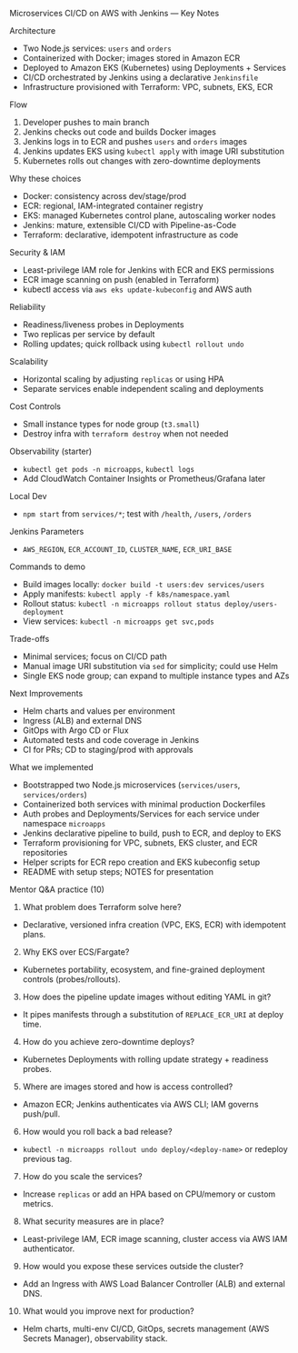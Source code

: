 Microservices CI/CD on AWS with Jenkins — Key Notes

Architecture
- Two Node.js services: `users` and `orders`
- Containerized with Docker; images stored in Amazon ECR
- Deployed to Amazon EKS (Kubernetes) using Deployments + Services
- CI/CD orchestrated by Jenkins using a declarative `Jenkinsfile`
- Infrastructure provisioned with Terraform: VPC, subnets, EKS, ECR

Flow
1) Developer pushes to main branch
2) Jenkins checks out code and builds Docker images
3) Jenkins logs in to ECR and pushes `users` and `orders` images
4) Jenkins updates EKS using `kubectl apply` with image URI substitution
5) Kubernetes rolls out changes with zero-downtime deployments

Why these choices
- Docker: consistency across dev/stage/prod
- ECR: regional, IAM-integrated container registry
- EKS: managed Kubernetes control plane, autoscaling worker nodes
- Jenkins: mature, extensible CI/CD with Pipeline-as-Code
- Terraform: declarative, idempotent infrastructure as code

Security & IAM
- Least-privilege IAM role for Jenkins with ECR and EKS permissions
- ECR image scanning on push (enabled in Terraform)
- kubectl access via `aws eks update-kubeconfig` and AWS auth

Reliability
- Readiness/liveness probes in Deployments
- Two replicas per service by default
- Rolling updates; quick rollback using `kubectl rollout undo`

Scalability
- Horizontal scaling by adjusting `replicas` or using HPA
- Separate services enable independent scaling and deployments

Cost Controls
- Small instance types for node group (`t3.small`)
- Destroy infra with `terraform destroy` when not needed

Observability (starter)
- `kubectl get pods -n microapps`, `kubectl logs`
- Add CloudWatch Container Insights or Prometheus/Grafana later

Local Dev
- `npm start` from `services/*`; test with `/health`, `/users`, `/orders`

Jenkins Parameters
- `AWS_REGION`, `ECR_ACCOUNT_ID`, `CLUSTER_NAME`, `ECR_URI_BASE`

Commands to demo
- Build images locally: `docker build -t users:dev services/users`
- Apply manifests: `kubectl apply -f k8s/namespace.yaml`
- Rollout status: `kubectl -n microapps rollout status deploy/users-deployment`
- View services: `kubectl -n microapps get svc,pods`

Trade-offs
- Minimal services; focus on CI/CD path
- Manual image URI substitution via `sed` for simplicity; could use Helm
- Single EKS node group; can expand to multiple instance types and AZs

Next Improvements
- Helm charts and values per environment
- Ingress (ALB) and external DNS
- GitOps with Argo CD or Flux
- Automated tests and code coverage in Jenkins
- CI for PRs; CD to staging/prod with approvals

What we implemented
- Bootstrapped two Node.js microservices (`services/users`, `services/orders`)
- Containerized both services with minimal production Dockerfiles
- Auth probes and Deployments/Services for each service under namespace `microapps`
- Jenkins declarative pipeline to build, push to ECR, and deploy to EKS
- Terraform provisioning for VPC, subnets, EKS cluster, and ECR repositories
- Helper scripts for ECR repo creation and EKS kubeconfig setup
- README with setup steps; NOTES for presentation

Mentor Q&A practice (10)
1) What problem does Terraform solve here?
- Declarative, versioned infra creation (VPC, EKS, ECR) with idempotent plans.

2) Why EKS over ECS/Fargate?
- Kubernetes portability, ecosystem, and fine-grained deployment controls (probes/rollouts).

3) How does the pipeline update images without editing YAML in git?
- It pipes manifests through a substitution of `REPLACE_ECR_URI` at deploy time.

4) How do you achieve zero-downtime deploys?
- Kubernetes Deployments with rolling update strategy + readiness probes.

5) Where are images stored and how is access controlled?
- Amazon ECR; Jenkins authenticates via AWS CLI; IAM governs push/pull.

6) How would you roll back a bad release?
- `kubectl -n microapps rollout undo deploy/<deploy-name>` or redeploy previous tag.

7) How do you scale the services?
- Increase `replicas` or add an HPA based on CPU/memory or custom metrics.

8) What security measures are in place?
- Least-privilege IAM, ECR image scanning, cluster access via AWS IAM authenticator.

9) How would you expose these services outside the cluster?
- Add an Ingress with AWS Load Balancer Controller (ALB) and external DNS.

10) What would you improve next for production?
- Helm charts, multi-env CI/CD, GitOps, secrets management (AWS Secrets Manager), observability stack.
